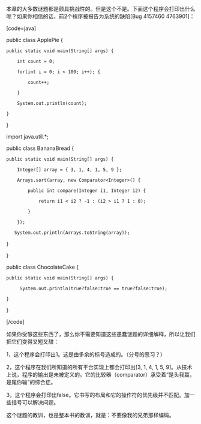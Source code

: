 本章的大多数谜题都是颇具挑战性的。但是这个不是。下面这个程序会打印出什么呢？如果你相信的话，前2个程序被报告为系统的缺陷[Bug 4157460 4763901]： 
[code=java]
public class ApplePie {
    public static void main(String[] args) {
        int count = 0;
        for(int i = 0; i < 100; i++); {
            count++;
        }
        System.out.println(count);
    }
}

import java.util.*;
public class BananaBread {
    public static void main(String[] args) {
        Integer[] array = { 3, 1, 4, 1, 5, 9 };
        Arrays.sort(array, new Comparator<Integer>() {
            public int compare(Integer i1, Integer i2) {
                return i1 < i2 ? -1 : (i2 > i1 ? 1 : 0);
            }
        });
       System.out.println(Arrays.toString(array));
  }
}

public class ChocolateCake {
    public static void main(String[] args) {
         System.out.println(true?false:true == true?false:true);
    }
}
[/code]
如果你受够这些东西了，那么你不需要知道这些愚蠢谜题的详细解释，所以让我们把它们变得又短又甜： 
1，这个程序会打印出1。这是由多余的标号造成的。（分号的恶习？） 
2，这个程序在我们所知道的所有平台实现上都会打印出[3, 1, 4, 1, 5, 9]。从技术上说，程序的输出是未被定义的。它的比较器（comparator）承受着“是头我赢，是尾你输”的综合症。 
3，这个程序会打印出false。它书写的布局和它的操作符的优先级并不匹配。加一些括号可以解决问题。 
这个谜题的教训，也是整本书的教训，就是：不要像我的兄弟那样编码。 